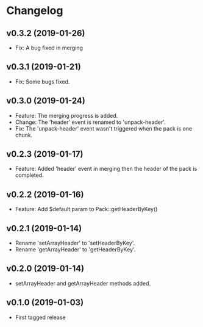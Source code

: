 # Changelog

## v0.3.2 (2019-01-26)

* Fix: A bug fixed in merging

## v0.3.1 (2019-01-21)

* Fix: Some bugs fixed.

## v0.3.0 (2019-01-24)

* Feature: The merging progress is added.
* Change: The 'header' event is renamed to 'unpack-header'.
* Fix: The 'unpack-header' event wasn't triggered when the pack is one chunk.

## v0.2.3 (2019-01-17)

* Feature: Added 'header' event in merging then the header of the pack is completed.

## v0.2.2 (2019-01-16)

* Feature: Add $default param to Pack::getHeaderByKey()

## v0.2.1 (2019-01-14)

* Rename 'setArrayHeader' to 'setHeaderByKey'.
* Rename 'getArrayHeader' to 'getHeaderByKey'.

## v0.2.0 (2019-01-14)

* setArrayHeader and getArrayHeader methods added.

## v0.1.0 (2019-01-03)

* First tagged release
